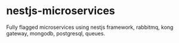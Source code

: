 # nestjs-microservices
Fully flagged microservices using nestjs framework, rabbitmq, kong gateway, mongodb, postgresql, queues.
